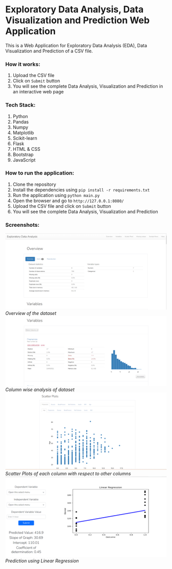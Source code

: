 # Exploratory Data Analysis, Data Visualization and Prediction Web Application
This is a Web Application for Exploratory Data Analysis (EDA), Data Visualization and Prediction of a CSV file.

### How it works:
1. Upload the CSV file
2. Click on `Submit` button
3. You will see the complete Data Analysis, Visualization and Prediction in an interactive web page
<!-- Input: CSV file  
Output: Complete Data Analysis such as mean, Meidan, IQR etc, Visualization using Scatter plots, Clustering etc. and Prediction using Linear Regression.   -->

### Tech Stack: 
1. Python
2. Pandas
3. Numpy
4. Matplotlib
5. Scikit-learn
6. Flask
7. HTML & CSS
8. Bootstrap
9. JavaScript

### How to run the application:
1. Clone the repository
2. Install the dependencies using `pip install -r requirements.txt`
3. Run the application using `python main.py`
4. Open the browser and go to `http://127.0.0.1:8080/`
5. Upload the CSV file and click on `Submit` button
6. You will see the complete Data Analysis, Visualization and Prediction

### Screenshots:
![Overview](./static/ss1.png)
*Overview of the dataset*
![Column wise analysis of dataset](./static/ss2.png)
*Column wise analysis of dataset*
![Scatter Plots](./static/ss3.png)
*Scatter Plots of each column with respect to other columns*
![Prediction](./static/ss4.png)
*Prediction using Linear Regression*

